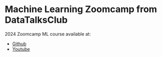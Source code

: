 # Machine Learning Zoomcamp from DataTalksClub
2024 Zoomcamp ML course available at:
- [Github](https://github.com/DataTalksClub/machine-learning-zoomcamp/tree/master)
- [Youtube](https://www.youtube.com/watch?v=8wuR_Oz-to0&amp;list=PL3MmuxUbc_hJoui-E7wf2r5wWgET3MMZt)
